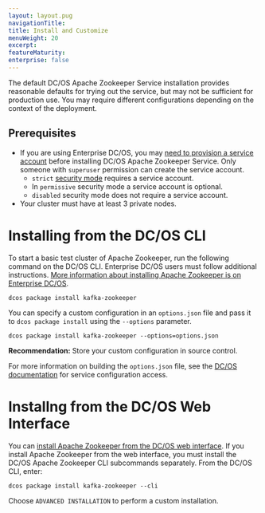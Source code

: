 ```yaml
---
layout: layout.pug
navigationTitle:
title: Install and Customize
menuWeight: 20
excerpt:
featureMaturity:
enterprise: false
---
```


<!-- https://github.com/mesosphere/dcos-zookeeper/ -->


The default DC/OS Apache Zookeeper Service installation provides reasonable defaults for trying out the service, but may not be sufficient for production use. You may require different configurations depending on the context of the deployment.

## Prerequisites

- If you are using Enterprise DC/OS, you may [need to provision a service account](/latest/security/service-auth/custom-service-auth/) before installing DC/OS Apache Zookeeper Service. Only someone with `superuser` permission can create the service account.
  - `strict` [security mode](/latest/administration/installing/custom/configuration-parameters/#security) requires a service account.
  - In `permissive` security mode a service account is optional.
  - `disabled` security mode does not require a service account.
- Your cluster must have at least 3 private nodes.

# Installing from the DC/OS CLI

To start a basic test cluster of Apache Zookeeper, run the following command on the DC/OS CLI. Enterprise DC/OS users must follow additional instructions. [More information about installing Apache Zookeeper is on Enterprise DC/OS](/1.10/security/ent/service-auth/custom-service-auth/).

```shell
dcos package install kafka-zookeeper
```

You can specify a custom configuration in an `options.json` file and pass it to `dcos package install` using the `--options` parameter.

```shell
dcos package install kafka-zookeeper --options=options.json
```

**Recommendation:** Store your custom configuration in source control.

For more information on building the `options.json` file, see the [DC/OS documentation](/latest/usage/managing-services/config-universe-service/) for service configuration access.

# Installng from the DC/OS Web Interface

You can [install Apache Zookeeper from the DC/OS web interface](/latest/usage/managing-services/install/). If you install Apache Zookeeper from the web interface, you must install the DC/OS Apache Zookeeper CLI subcommands separately. From the DC/OS CLI, enter:

```shell
dcos package install kafka-zookeeper --cli
```

Choose `ADVANCED INSTALLATION` to perform a custom installation.

